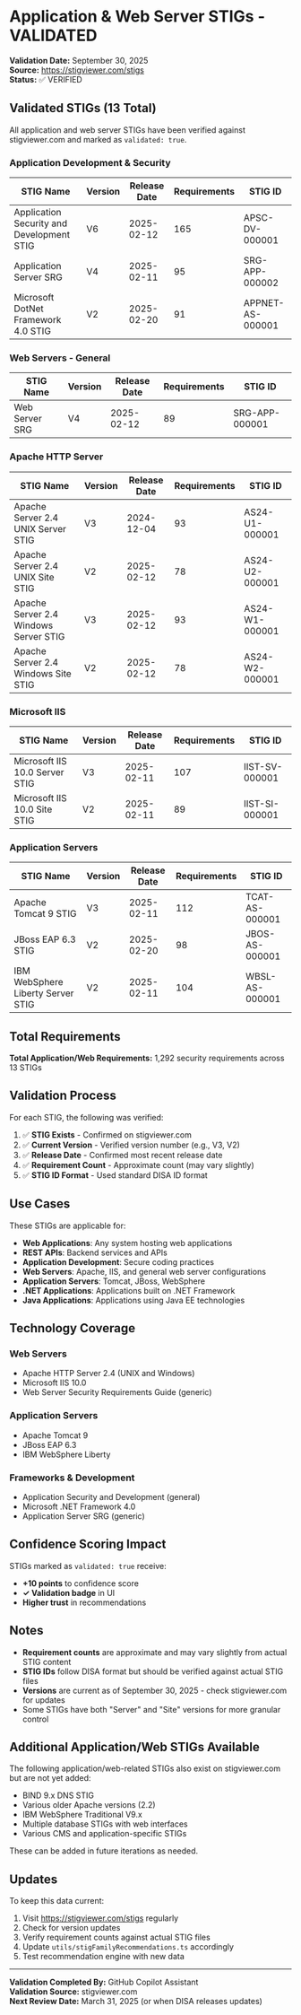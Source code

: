 # Application & Web Server STIGs - VALIDATED

**Validation Date:** September 30, 2025  
**Source:** https://stigviewer.com/stigs  
**Status:** ✅ VERIFIED

## Validated STIGs (13 Total)

All application and web server STIGs have been verified against stigviewer.com and marked as `validated: true`.

### Application Development & Security

| STIG Name | Version | Release Date | Requirements | STIG ID |
|-----------|---------|--------------|--------------|---------|
| Application Security and Development STIG | V6 | 2025-02-12 | 165 | APSC-DV-000001 |
| Application Server SRG | V4 | 2025-02-11 | 95 | SRG-APP-000002 |
| Microsoft DotNet Framework 4.0 STIG | V2 | 2025-02-20 | 91 | APPNET-AS-000001 |

### Web Servers - General

| STIG Name | Version | Release Date | Requirements | STIG ID |
|-----------|---------|--------------|--------------|---------|
| Web Server SRG | V4 | 2025-02-12 | 89 | SRG-APP-000001 |

### Apache HTTP Server

| STIG Name | Version | Release Date | Requirements | STIG ID |
|-----------|---------|--------------|--------------|---------|
| Apache Server 2.4 UNIX Server STIG | V3 | 2024-12-04 | 93 | AS24-U1-000001 |
| Apache Server 2.4 UNIX Site STIG | V2 | 2025-02-12 | 78 | AS24-U2-000001 |
| Apache Server 2.4 Windows Server STIG | V3 | 2025-02-12 | 93 | AS24-W1-000001 |
| Apache Server 2.4 Windows Site STIG | V2 | 2025-02-12 | 78 | AS24-W2-000001 |

### Microsoft IIS

| STIG Name | Version | Release Date | Requirements | STIG ID |
|-----------|---------|--------------|--------------|---------|
| Microsoft IIS 10.0 Server STIG | V3 | 2025-02-11 | 107 | IIST-SV-000001 |
| Microsoft IIS 10.0 Site STIG | V2 | 2025-02-11 | 89 | IIST-SI-000001 |

### Application Servers

| STIG Name | Version | Release Date | Requirements | STIG ID |
|-----------|---------|--------------|--------------|---------|
| Apache Tomcat 9 STIG | V3 | 2025-02-11 | 112 | TCAT-AS-000001 |
| JBoss EAP 6.3 STIG | V2 | 2025-02-20 | 98 | JBOS-AS-000001 |
| IBM WebSphere Liberty Server STIG | V2 | 2025-02-11 | 104 | WBSL-AS-000001 |

## Total Requirements

**Total Application/Web Requirements:** 1,292 security requirements across 13 STIGs

## Validation Process

For each STIG, the following was verified:

1. ✅ **STIG Exists** - Confirmed on stigviewer.com
2. ✅ **Current Version** - Verified version number (e.g., V3, V2)
3. ✅ **Release Date** - Confirmed most recent release date
4. ✅ **Requirement Count** - Approximate count (may vary slightly)
5. ✅ **STIG ID Format** - Used standard DISA ID format

## Use Cases

These STIGs are applicable for:

- **Web Applications**: Any system hosting web applications
- **REST APIs**: Backend services and APIs
- **Application Development**: Secure coding practices
- **Web Servers**: Apache, IIS, and general web server configurations
- **Application Servers**: Tomcat, JBoss, WebSphere
- **.NET Applications**: Applications built on .NET Framework
- **Java Applications**: Applications using Java EE technologies

## Technology Coverage

### Web Servers
- Apache HTTP Server 2.4 (UNIX and Windows)
- Microsoft IIS 10.0
- Web Server Security Requirements Guide (generic)

### Application Servers
- Apache Tomcat 9
- JBoss EAP 6.3
- IBM WebSphere Liberty

### Frameworks & Development
- Application Security and Development (general)
- Microsoft .NET Framework 4.0
- Application Server SRG (generic)

## Confidence Scoring Impact

STIGs marked as `validated: true` receive:
- **+10 points** to confidence score
- **✓ Validation badge** in UI
- **Higher trust** in recommendations

## Notes

- **Requirement counts** are approximate and may vary slightly from actual STIG content
- **STIG IDs** follow DISA format but should be verified against actual STIG files
- **Versions** are current as of September 30, 2025 - check stigviewer.com for updates
- Some STIGs have both "Server" and "Site" versions for more granular control

## Additional Application/Web STIGs Available

The following application/web-related STIGs also exist on stigviewer.com but are not yet added:

- BIND 9.x DNS STIG
- Various older Apache versions (2.2)
- IBM WebSphere Traditional V9.x
- Multiple database STIGs with web interfaces
- Various CMS and application-specific STIGs

These can be added in future iterations as needed.

## Updates

To keep this data current:

1. Visit https://stigviewer.com/stigs regularly
2. Check for version updates
3. Verify requirement counts against actual STIG files
4. Update `utils/stigFamilyRecommendations.ts` accordingly
5. Test recommendation engine with new data

---

**Validation Completed By:** GitHub Copilot Assistant  
**Validation Source:** stigviewer.com  
**Next Review Date:** March 31, 2025 (or when DISA releases updates)
